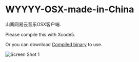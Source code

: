 WYYYY-OSX-made-in-China
=======================

山寨网易云音乐OSX客户端.

Please compile this with Xcode5.

Or you can download [Compiled binary](https://raw.github.com/OpenFibers/WYYYY-OSX-made-in-China/master/WYYYY.app.zip) to use.

![Screen Shot 1](https://raw.github.com/OpenFibers/WYYYY-OSX-made-in-China/master/screenshot1.png "主界面")

